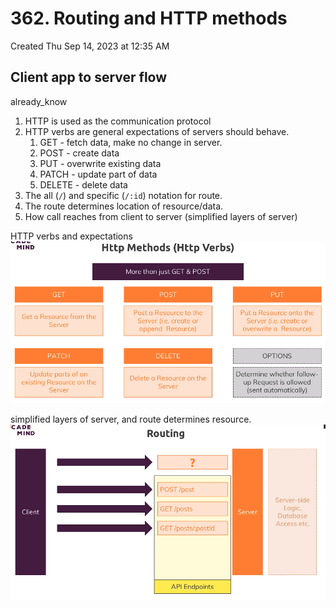# 362. Routing and HTTP methods
Created Thu Sep 14, 2023 at 12:35 AM

## Client app to server flow
already_know

1. HTTP is used as the communication protocol
2. HTTP verbs are general expectations of servers should behave.
	1. GET - fetch data, make no change in server.
	2. POST - create data
	3. PUT - overwrite existing data
	4. PATCH - update part of data
	5. DELETE - delete data
3. The all (`/`) and specific (`/:id`) notation for route.
4. The route determines location of resource/data.
5. How call reaches from client to server (simplified layers of server)

HTTP verbs and expectations
![](/assets/362_Routing_and_HTTP_methods-image-1.png)

simplified layers of server, and route determines resource.
![](/assets/362_Routing_and_HTTP_methods-image-2.png)